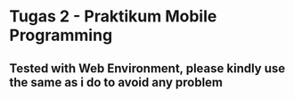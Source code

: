 # Tugas 2 - Praktikum Mobile Programming

## Tested with Web Environment, please kindly use the same as i do to avoid any problem
